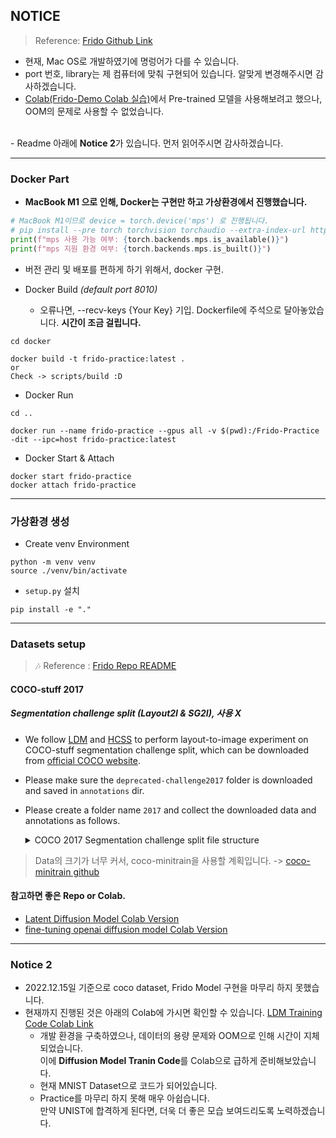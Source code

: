 ## NOTICE
> Reference: [Frido Github Link](https://github.com/davidhalladay/Frido)

- 현재, Mac OS로 개발하였기에 명렁어가 다를 수 있습니다.
- port 번호, library는 제 컴퓨터에 맞춰 구현되어 있습니다. 알맞게 변경해주시면 감사하겠습니다.   
- [Colab(Frido-Demo Colab 실습)](https://colab.research.google.com/drive/1m4M6L0y0G97EQjDheeIgJBpfv4ZBJAVG?usp=sharing)에서 Pre-trained 모델을 사용해보려고 했으나, OOM의 문제로 사용할 수 없었습니다. 

<br>
- Readme 아래에 <b>Notice 2</b>가 있습니다. 먼저 읽어주시면 감사하겠습니다. 

<hr>

### Docker Part 
- <b>MacBook M1 으로 인해, Docker는 구현만 하고 가상환경에서 진행했습니다.</b>
```python
# MacBook M1이므로 device = torch.device('mps') 로 진행됩니다.
# pip install --pre torch torchvision torchaudio --extra-index-url https://download.pytorch.org/whl/nightly/cpu 
print(f"mps 사용 가능 여부: {torch.backends.mps.is_available()}")
print(f"mps 지원 환경 여부: {torch.backends.mps.is_built()}")
```

- 버전 관리 및 배포를 편하게 하기 위해서, docker 구현.<br>

- Docker Build *(default port 8010)*
    - 오류나면, --recv-keys {Your Key} 기입. Dockerfile에 주석으로 달아놓았습니다. <b>시간이 조금 걸립니다.</b>

```
cd docker

docker build -t frido-practice:latest . 
or 
Check -> scripts/build :D 
```

- Docker Run
```
cd .. 

docker run --name frido-practice --gpus all -v $(pwd):/Frido-Practice -dit --ipc=host frido-practice:latest 
```

- Docker Start & Attach
```
docker start frido-practice 
docker attach frido-practice
```


<hr>

### 가상환경 생성

- Create venv Environment
```
python -m venv venv
source ./venv/bin/activate
```

- ```setup.py``` 설치
```
pip install -e "."
```


<hr>


### Datasets setup 
> 🎶 Reference : [Frido Repo README](https://github.com/davidhalladay/Frido)

#### COCO-stuff 2017 
##### Segmentation challenge split (Layout2I & SG2I), 사용 X
- We follow [LDM](https://arxiv.org/pdf/2112.10752.pdf) and [HCSS](https://arxiv.org/pdf/2105.06458.pdf) to perform layout-to-image experiment on COCO-stuff segmentation challenge split, which can be downloaded from [official COCO website](https://cocodataset.org/#download).
- Please make sure the `deprecated-challenge2017` folder is downloaded and saved in `annotations` dir.
- Please create a folder name `2017` and collect the downloaded data and annotations as follows.

   <details><summary>COCO 2017 Segmentation challenge split file structure</summary>

   ```
   >2017
   ├── annotations
   │   └── deprecated-challenge2017
   │        └── train-ids.txt
   │        └── val-ids.txt
   │   └── captions_val2017.json
   │   └── ...
   └── val2017
      └── 000000000872.jpg
      └── ... 
 
    # 기존의 coco-Dataset 저장하는법.
    mkdir 2017 
    cd coco 
    wget http://images.cocodataset.org/zips/val2017.zip 
    unzip val2017.zip  
    rm val2017.zip  
    ```
   </details>
> Data의 크기가 너무 커서, coco-minitrain을 사용할 계획입니다. -> [coco-minitrain github](https://github.com/giddyyupp/coco-minitrain)
 



 #### 참고하면 좋은 Repo or Colab.

 - [Latent Diffusion Model Colab Version](https://colab.research.google.com/drive/1EfHJc7LqOi9Ad8j1c_MzrOsCstX9UU3T?usp=sharing)
 - [fine-tuning openai diffusion model Colab Version](https://colab.research.google.com/drive/1VLkKg1OF27x5C5vCJzqH8f-Gf1jzp79p)


<hr>

 ### Notice 2 

 - 2022.12.15일 기준으로 coco dataset, Frido Model 구현을 마무리 하지 못했습니다.
 - 현재까지 진행된 것은 아래의 Colab에 가시면 확인할 수 있습니다. [LDM Training Code Colab Link](https://colab.research.google.com/drive/1ak_IMbnyQ5Y3NP6odXsSmIi8EeUwLExw?usp=sharing)
    - 개발 환경을 구축하였으나, 데이터의 용량 문제와 OOM으로 인해 시간이 지체되었습니다. <br>
    이에 <b>Diffusion Model Tranin Code</b>를 Colab으로 급하게 준비해보았습니다. 
    - 현재 MNIST Dataset으로 코드가 되어있습니다. 
    - Practice를 마무리 하지 못해 매우 아쉽습니다. <br> 만약 UNIST에 합격하게 된다면, 더욱 더 좋은 모습 보여드리도록 노력하겠습니다. 